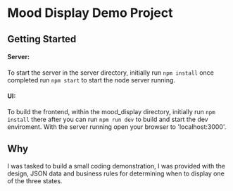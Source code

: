# Mood Display Demo Project

## Getting Started

#### Server:
To start the server in the server directory, initially run `npm install` once completed run `npm start` to start the node server running. 

#### UI:
To build the frontend, within the mood_display directory, initially run `npm install` there after you can run `npm run dev` to build and start the dev enviroment.
With the server running open your browser to 'localhost:3000'.

## Why

I was tasked to build a small coding demonstration, I was provided with the design, JSON data and business rules for determining when to display one of the three states.
